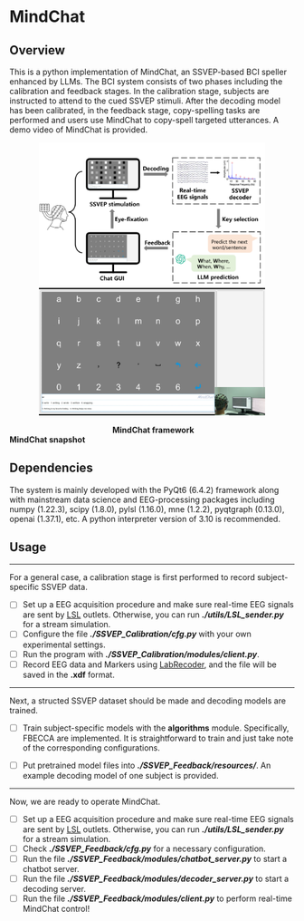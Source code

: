 # MindChat

## Overview

This is a python implementation of MindChat, an SSVEP-based BCI speller enhanced by LLMs. The BCI system consists of two phases including the calibration and feedback stages. In the calibration stage, subjects are instructed to attend to the cued SSVEP stimuli. After the decoding model has been calibrated, in the feedback stage,  copy-spelling tasks are performed and users use MindChat to copy-spell targeted utterances. A demo video of MindChat is provided.

<div align=center>
  <img src="framework.png" alt="MindChat framework" width="400"/>
  <img src="snapshot.png" alt="MindChat snapshot" width="400"/>
</div>

&emsp;&emsp;&emsp;&emsp;&emsp;&emsp;&emsp;&emsp;&emsp;&emsp;&emsp;&emsp;&emsp;**MindChat framework &emsp;&emsp;&emsp;&emsp;&emsp;&emsp;&emsp;&emsp; MindChat snapshot**

## Dependencies

The system is mainly developed with the PyQt6 (6.4.2) framework along with mainstream data science and EEG-processing packages including numpy (1.22.3), scipy (1.8.0), pylsl (1.16.0), mne (1.2.2), pyqtgraph (0.13.0), openai (1.37.1), etc. A python interpreter version of 3.10 is recommended. 

## Usage

------

For a general case, a calibration stage is first performed to record subject-specific SSVEP data.

- [ ] Set up a EEG acquisition procedure and make sure real-time EEG signals are sent by [LSL](https://github.com/labstreaminglayer) outlets. Otherwise, you can run ***./utils/LSL_sender.py*** for a stream simulation.
- [ ] Configure the file ***./SSVEP_Calibration/cfg.py*** with your own experimental settings.
- [ ] Run the program with ***./SSVEP_Calibration/modules/client.py***.
- [ ] Record EEG data and Markers using [LabRecoder](https://github.com/labstreaminglayer/App-LabRecorder), and the file will be saved in the **.xdf** format.

------

Next,  a structed SSVEP dataset should be made and decoding models are trained.

- [ ] Train subject-specific models with the **algorithms** module. Specifically, FBECCA are implemented. It is straightforward to train and just take note of the corresponding configurations.

- [ ] Put pretrained model files into ***./SSVEP_Feedback/resources/***. An example decoding model of one subject is provided.

------

Now, we are ready to operate MindChat.
- [ ] Set up a EEG acquisition procedure and make sure real-time EEG signals are sent by [LSL](https://github.com/labstreaminglayer) outlets. Otherwise, you can run ***./utils/LSL_sender.py*** for a stream simulation.
- [ ] Check ***./SSVEP_Feedback/cfg.py*** for a necessary configuration.
- [ ] Run the file ***./SSVEP_Feedback/modules/chatbot_server.py*** to start a chatbot server.
- [ ] Run the file ***./SSVEP_Feedback/modules/decoder_server.py*** to start a decoding server.
- [ ] Run the file ***./SSVEP_Feedback/modules/client.py*** to perform real-time MindChat control!
